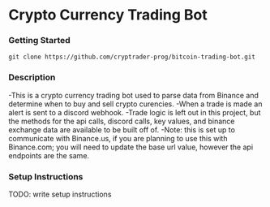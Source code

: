 # Crypto Currency Trading Bot

### Getting Started

```
git clone https://github.com/cryptrader-prog/bitcoin-trading-bot.git
```


### Description

-This is a crypto currency trading bot used to parse data from Binance and determine when to buy and sell crypto curencies. 
-When a trade is made an alert is sent to a discord webhook.
-Trade logic is left out in this project, but the methods for the api calls, discord calls, key values, and binance exchange data are available to be built off of.
-Note: this is set up to communicate with Binance.us, if you are planning to use this with Binance.com; you will need to update the base url value, however the api endpoints        are the same.


### Setup Instructions

TODO: write setup instructions

